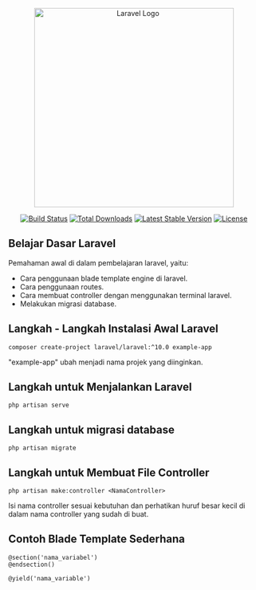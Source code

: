 <p align="center"><a href="https://laravel.com" target="_blank"><img src="https://raw.githubusercontent.com/laravel/art/master/logo-lockup/5%20SVG/2%20CMYK/1%20Full%20Color/laravel-logolockup-cmyk-red.svg" width="400" alt="Laravel Logo"></a></p>

<p align="center">
<a href="https://github.com/laravel/framework/actions"><img src="https://github.com/laravel/framework/workflows/tests/badge.svg" alt="Build Status"></a>
<a href="https://packagist.org/packages/laravel/framework"><img src="https://img.shields.io/packagist/dt/laravel/framework" alt="Total Downloads"></a>
<a href="https://packagist.org/packages/laravel/framework"><img src="https://img.shields.io/packagist/v/laravel/framework" alt="Latest Stable Version"></a>
<a href="https://packagist.org/packages/laravel/framework"><img src="https://img.shields.io/packagist/l/laravel/framework" alt="License"></a>
</p>

## Belajar Dasar Laravel

Pemahaman awal di dalam pembelajaran laravel, yaitu:

- Cara penggunaan blade template engine di laravel.
- Cara penggunaan routes.
- Cara membuat controller dengan menggunakan terminal laravel.
- Melakukan migrasi database.

## Langkah - Langkah Instalasi Awal Laravel 
```
composer create-project laravel/laravel:^10.0 example-app
```
"example-app" ubah menjadi nama projek yang diinginkan.
## Langkah untuk Menjalankan Laravel
```
php artisan serve
```
## Langkah untuk migrasi database
```
php artisan migrate
```
## Langkah untuk Membuat File Controller
```
php artisan make:controller <NamaController>
```
Isi nama controller sesuai kebutuhan dan perhatikan huruf besar kecil di dalam nama controller yang sudah di buat.

## Contoh Blade Template Sederhana
```
@section('nama_variabel')
@endsection()

@yield('nama_variable')
```
